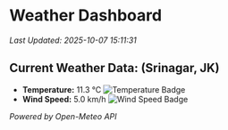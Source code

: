 
# Weather Dashboard

_Last Updated: 2025-10-07 15:11:31_

## Current Weather Data: (Srinagar, JK)
- **Temperature:** 11.3 °C ![Temperature Badge](https://img.shields.io/badge/Temperature-Low%20Temp-blue)
- **Wind Speed:** 5.0 km/h ![Wind Speed Badge](https://img.shields.io/badge/Wind%20Speed-Light%20Wind-blue)

*Powered by Open-Meteo API*

